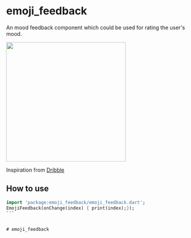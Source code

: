 # emoji_feedback

An mood feedback component which could be used for rating the user's mood.

<p>
<img src="https://github.com/fedeoo/emoji_feedback/blob/master/screenshots/emoji_feedback.gif?raw=true&v1" width="320" />
</p>

Inspiration from [Dribble](https://dribbble.com/shots/2790473-Feedback) 

## How to use


````dart
import 'package:emoji_feedback/emoji_feedback.dart';
EmojiFeedback(onChange(index) { print(index);});
```


# emoji_feedback
